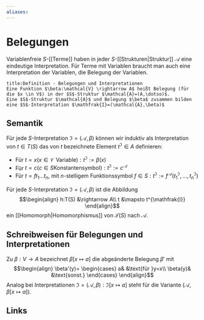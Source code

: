 ```yaml
---
aliases: 
---
```

# Belegungen 
Variablenfreie $S$-[[Terme]] haben in jeder $S$-[[Strukturen|Struktur]] $\mathcal{A}$ eine eindeutige Interpretation.
Für Terme mit Variablen braucht man auch eine Interpretation der Variablen, die Belegung der Variablen.
```ad-abstract
title:Definition - Belegungen und Interpretationen
Eine Funktion $\beta:\mathcal{V} \rightarrow A$ heißt Belegung (für die $x \in V$) in der $S$-Struktur $\mathcal{A}=(A,\dotso)$.
Eine $S$-Struktur $\mathcal{A}$ und Belegung $\beta$ zusammen bilden eine $S$-Interpretation $\mathfrak{I}=(\mathcal{A},\beta)$
```
## Semantik
Für jede $S$-Interpretation $\mathfrak{I}=(\mathcal{A},\beta)$ können wir induktiv als Interpretation von $t \in T(S)$ das von $t$ bezeichnete Element $t^{\mathfrak{I}}\in A$ definieren:
- Für $t=x(x \in \mathcal{V}$ Variable$): t^{\mathfrak{I}}:=\beta(x)$
- Für $t=c(c \in S \text{Konstantensymbol}): t^{\mathfrak{I}}:=c^{\mathcal{A}}$
- Für $t=ft_{1}\dotso t_{n},$ mit $n$-stelligem Funktionssymbol $f \in S: t^{\mathfrak{I}}:=f^{\mathcal{A}}(t^{\mathfrak{I}}_{1},\dotso,t^{\mathfrak{I}}_{n})$

Für jede $S$-Interpretation $\mathfrak{I}=(\mathcal{A},\beta)$ ist die Abbildung
$$\begin{align}
h:T(S) &\rightarrow A\\
t &\mapsto t^{\mathfrak{I}}
\end{align}$$
ein [[Homomorph|Homomorphismus]] von $\mathcal{T}(S)$ nach $\mathcal{A}$.

## Schreibweisen für Belegungen und Interpretationen
Zu $\beta: V \rightarrow A$ bezeichnet $\beta[x \mapsto a]$ die abgeänderte Belegung $\beta'$ mit
$$\begin{align}
\beta'(y)=
\begin{cases}
a& &\text{für }y=x\\
\beta(y)& &\text{sonst.}
\end{cases}
\end{align}$$
Analog bei Interpretationen $\mathfrak{I}=(\mathcal{A},\beta): \mathfrak{I}[x \mapsto a]$ steht für die Variante $(\mathcal{A},\beta[x \mapsto a])$.
## Links